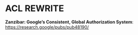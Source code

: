 # ACL REWRITE

**Zanzibar: Google’s Consistent, Global Authorization System**: https://research.google/pubs/pub48190/
